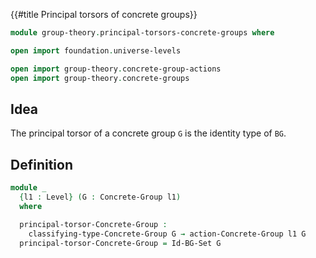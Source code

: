{{#title  Principal torsors of concrete groups}}

```agda
module group-theory.principal-torsors-concrete-groups where

open import foundation.universe-levels

open import group-theory.concrete-group-actions
open import group-theory.concrete-groups
```

## Idea

The principal torsor of a concrete group `G` is the identity type of `BG`.

## Definition

```agda
module _
  {l1 : Level} (G : Concrete-Group l1)
  where 

  principal-torsor-Concrete-Group :
    classifying-type-Concrete-Group G → action-Concrete-Group l1 G
  principal-torsor-Concrete-Group = Id-BG-Set G
```
